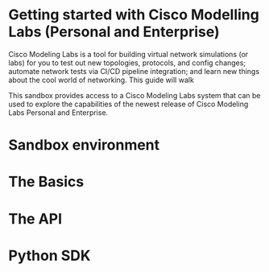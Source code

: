 # Getting started with Cisco Modelling Labs (Personal and Enterprise)

Cisco Modeling Labs is a tool for building virtual network simulations (or labs) for you to test out new topologies, protocols, and config changes; automate network tests via CI/CD pipeline integration; and learn new things about the cool world of networking. This guide will walk

This sandbox provides access to a Cisco Modeling Labs system that can be used to explore the capabilities of the newest release of Cisco Modeling Labs Personal and Enterprise.

# Sandbox environment

# The Basics

# The API

# Python SDK
